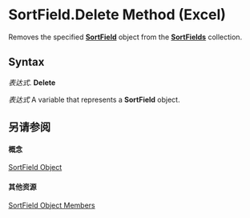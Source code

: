 
# SortField.Delete Method (Excel)

Removes the specified  **[SortField](2becf77f-c072-2060-9baf-ebcf785c05bb.md)** object from the **[SortFields](a9c83ea1-1cd9-1552-1f03-71bd92a2cc72.md)** collection.


## Syntax

 _表达式_. **Delete**

 _表达式_ A variable that represents a **SortField** object.


## 另请参阅


#### 概念


[SortField Object](2becf77f-c072-2060-9baf-ebcf785c05bb.md)
#### 其他资源


[SortField Object Members](http://msdn.microsoft.com/library/f690a20f-e9aa-8ac7-2389-093707269120%28Office.15%29.aspx)